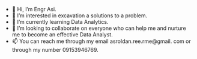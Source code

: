 - 👋 Hi, I’m Engr Asi.
- 👀 I’m interested in excavation a solutions to a problem.
- 🌱 I’m currently learning Data Analytics.
- 💞️ I’m looking to collaborate on everyone who can help me and nurture me to become an effective Data Analyst.
- 📫 You can reach me through my email asroldan.ree.rme@gmail. com or through my number 09153946769.

<!---
engrasi1543/engrasi1543 is a ✨ special ✨ repository because its `README.md` (this file) appears on your GitHub profile.
You can click the Preview link to take a look at your changes.
--->
